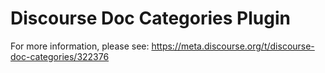 # **Discourse Doc Categories** Plugin

For more information, please see: https://meta.discourse.org/t/discourse-doc-categories/322376
